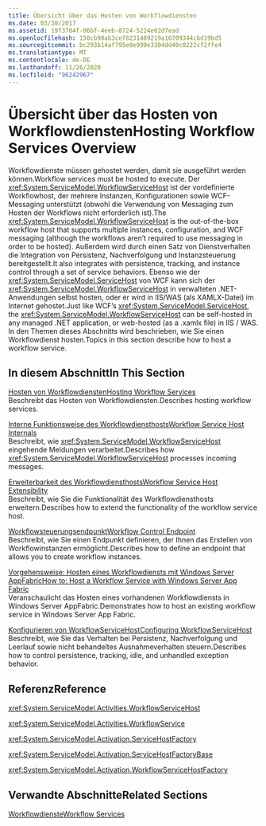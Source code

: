 ```yaml
---
title: Übersicht über das Hosten von Workflowdiensten
ms.date: 03/30/2017
ms.assetid: 19f3704f-06bf-4eeb-8724-5224e02d7ead
ms.openlocfilehash: 150cb98ab3cef8231489219a16709344cbd19bd5
ms.sourcegitcommit: bc293b14af795e0e999e3304dd40c0222cf2ffe4
ms.translationtype: MT
ms.contentlocale: de-DE
ms.lasthandoff: 11/26/2020
ms.locfileid: "96242967"
---
```

# <a name="hosting-workflow-services-overview"></a><span data-ttu-id="1812d-102">Übersicht über das Hosten von Workflowdiensten</span><span class="sxs-lookup"><span data-stu-id="1812d-102">Hosting Workflow Services Overview</span></span>

<span data-ttu-id="1812d-103">Workflowdienste müssen gehostet werden, damit sie ausgeführt werden können.</span><span class="sxs-lookup"><span data-stu-id="1812d-103">Workflow services must be hosted to execute.</span></span> <span data-ttu-id="1812d-104">Der <xref:System.ServiceModel.WorkflowServiceHost> ist der vordefinierte Workflowhost, der mehrere Instanzen, Konfigurationen sowie WCF-Messaging unterstützt (obwohl die Verwendung von Messaging zum Hosten der Workflows nicht erforderlich ist).</span><span class="sxs-lookup"><span data-stu-id="1812d-104">The <xref:System.ServiceModel.WorkflowServiceHost> is the out-of-the-box workflow host that supports multiple instances, configuration, and WCF messaging (although the workflows aren’t required to use messaging in order to be hosted).</span></span>  <span data-ttu-id="1812d-105">Außerdem wird durch einen Satz von Dienstverhalten die Integration von Persistenz, Nachverfolgung und Instanzsteuerung bereitgestellt.</span><span class="sxs-lookup"><span data-stu-id="1812d-105">It also integrates with persistence, tracking, and instance control through a set of service behaviors.</span></span>  <span data-ttu-id="1812d-106">Ebenso wie der <xref:System.ServiceModel.ServiceHost> von WCF kann sich der <xref:System.ServiceModel.WorkflowServiceHost> in verwalteten .NET-Anwendungen selbst hosten, oder er wird in IIS/WAS (als XAMLX-Datei) im Internet gehostet.</span><span class="sxs-lookup"><span data-stu-id="1812d-106">Just like WCF’s <xref:System.ServiceModel.ServiceHost>, the <xref:System.ServiceModel.WorkflowServiceHost> can be self-hosted in any managed .NET application, or web-hosted (as a .xamlx file) in IIS / WAS.</span></span>  <span data-ttu-id="1812d-107">In den Themen dieses Abschnitts wird beschrieben, wie Sie einen Workflowdienst hosten.</span><span class="sxs-lookup"><span data-stu-id="1812d-107">Topics in this section describe how to host a workflow service.</span></span>  
  
## <a name="in-this-section"></a><span data-ttu-id="1812d-108">In diesem Abschnitt</span><span class="sxs-lookup"><span data-stu-id="1812d-108">In This Section</span></span>  

 [<span data-ttu-id="1812d-109">Hosten von Workflowdiensten</span><span class="sxs-lookup"><span data-stu-id="1812d-109">Hosting Workflow Services</span></span>](hosting-workflow-services.md)  
 <span data-ttu-id="1812d-110">Beschreibt das Hosten von Workflowdiensten.</span><span class="sxs-lookup"><span data-stu-id="1812d-110">Describes hosting workflow services.</span></span>  
  
 [<span data-ttu-id="1812d-111">Interne Funktionsweise des Workflowdiensthosts</span><span class="sxs-lookup"><span data-stu-id="1812d-111">Workflow Service Host Internals</span></span>](workflow-service-host-internals.md)  
 <span data-ttu-id="1812d-112">Beschreibt, wie <xref:System.ServiceModel.WorkflowServiceHost> eingehende Meldungen verarbeitet.</span><span class="sxs-lookup"><span data-stu-id="1812d-112">Describes how <xref:System.ServiceModel.WorkflowServiceHost> processes incoming messages.</span></span>  
  
 [<span data-ttu-id="1812d-113">Erweiterbarkeit des Workflowdiensthosts</span><span class="sxs-lookup"><span data-stu-id="1812d-113">Workflow Service Host Extensibility</span></span>](workflow-service-host-extensibility.md)  
 <span data-ttu-id="1812d-114">Beschreibt, wie Sie die Funktionalität des Workflowdiensthosts erweitern.</span><span class="sxs-lookup"><span data-stu-id="1812d-114">Describes how to extend the functionality of the workflow service host.</span></span>  
  
 [<span data-ttu-id="1812d-115">Workflowsteuerungsendpunkt</span><span class="sxs-lookup"><span data-stu-id="1812d-115">Workflow Control Endpoint</span></span>](workflow-control-endpoint.md)  
 <span data-ttu-id="1812d-116">Beschreibt, wie Sie einen Endpunkt definieren, der Ihnen das Erstellen von Workflowinstanzen ermöglicht.</span><span class="sxs-lookup"><span data-stu-id="1812d-116">Describes how to define an endpoint that allows you to create workflow instances.</span></span>
  
 [<span data-ttu-id="1812d-117">Vorgehensweise: Hosten eines Workflowdiensts mit Windows Server AppFabric</span><span class="sxs-lookup"><span data-stu-id="1812d-117">How to: Host a Workflow Service with Windows Server App Fabric</span></span>](how-to-host-a-workflow-service-with-windows-server-app-fabric.md)  
 <span data-ttu-id="1812d-118">Veranschaulicht das Hosten eines vorhandenen Workflowdiensts in Windows Server AppFabric.</span><span class="sxs-lookup"><span data-stu-id="1812d-118">Demonstrates how to host an existing workflow service in Windows Server App Fabric.</span></span>  
  
 [<span data-ttu-id="1812d-119">Konfigurieren von WorkflowServiceHost</span><span class="sxs-lookup"><span data-stu-id="1812d-119">Configuring WorkflowServiceHost</span></span>](configuring-workflowservicehost.md)  
 <span data-ttu-id="1812d-120">Beschreibt, wie Sie das Verhalten bei Persistenz, Nachverfolgung und Leerlauf sowie nicht behandeltes Ausnahmeverhalten steuern.</span><span class="sxs-lookup"><span data-stu-id="1812d-120">Describes how to control persistence, tracking, idle, and unhandled exception behavior.</span></span>  
  
## <a name="reference"></a><span data-ttu-id="1812d-121">Referenz</span><span class="sxs-lookup"><span data-stu-id="1812d-121">Reference</span></span>  

 <xref:System.ServiceModel.Activities.WorkflowServiceHost>  
  
 <xref:System.ServiceModel.Activities.WorkflowService>  
  
 <xref:System.ServiceModel.Activation.ServiceHostFactory>  
  
 <xref:System.ServiceModel.Activation.ServiceHostFactoryBase>  
  
 <xref:System.ServiceModel.Activation.WorkflowServiceHostFactory>  
  
## <a name="related-sections"></a><span data-ttu-id="1812d-122">Verwandte Abschnitte</span><span class="sxs-lookup"><span data-stu-id="1812d-122">Related Sections</span></span>  

 [<span data-ttu-id="1812d-123">Workflowdienste</span><span class="sxs-lookup"><span data-stu-id="1812d-123">Workflow Services</span></span>](workflow-services.md)
